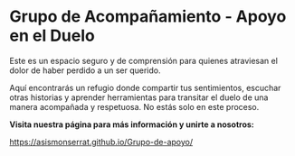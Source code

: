 # Grupo de Acompañamiento - Apoyo en el Duelo

Este es un espacio seguro y de comprensión para quienes atraviesan el dolor de haber perdido a un ser querido. 

Aquí encontrarás un refugio donde compartir tus sentimientos, escuchar otras historias y aprender herramientas para transitar el duelo de una manera acompañada y respetuosa. No estás solo en este proceso.

**Visita nuestra página para más información y unirte a nosotros:**

https://asismonserrat.github.io/Grupo-de-apoyo/
